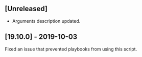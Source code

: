 ## [Unreleased]
- Arguments description updated.

## [19.10.0] - 2019-10-03
Fixed an issue that prevented playbooks from using this script.
